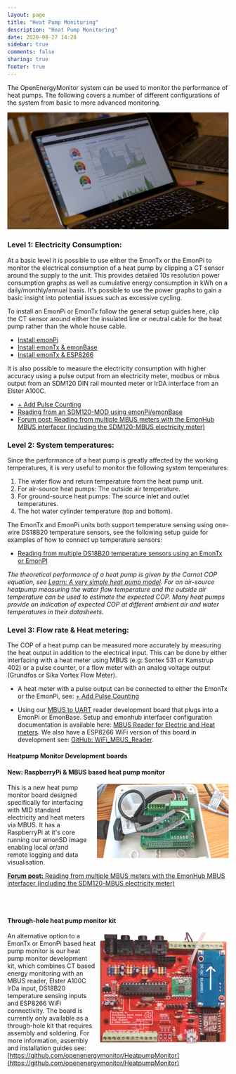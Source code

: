 ```yaml
---
layout: page
title: "Heat Pump Monitoring"
description: "Heat Pump Monitoring"
date: 2020-08-27 14:28
sidebar: true
comments: false
sharing: true
footer: true
---
```


The OpenEnergyMonitor system can be used to monitor the performance of heat pumps. The following covers a number of different configurations of the system from basic to more advanced monitoring.

![HeatpumpMonitoring](/images/applications/heatpump/hpdata.png)

### Level 1: Electricity Consumption:

At a basic level it is possible to use either the EmonTx or the EmonPi to monitor the electrical consumption of a heat pump by clipping a CT sensor around the supply to the unit. This provides detailed 10s resolution power consumption graphs as well as cumulative energy consumption in kWh on a daily/monthly/annual basis. It's possible to use the power graphs to gain a basic insight into potential issues such as excessive cycling.

To install an EmonPi or EmonTx follow the general setup guides here, clip the CT sensor around either the insulated line or neutral cable for the heat pump rather than the whole house cable.

- [Install emonPi](/setup/install/)
- [Install emonTx & emonBase](/setup/install-emontx/)
- [Install emonTx & ESP8266](/setup/esp8266-adapter-emontx/)

It is also possible to measure the electricity consumption with higher accuracy using a pulse output from an electricity meter, modbus or mbus output from an SDM120 DIN rail mounted meter or IrDA interface from an Elster A100C.

- [+ Add Pulse Counting](/setup/pulse-counting/)
- [Reading from an SDM120-MOD using emonPi/emonBase](/integrations/emonhub-interfacers)
- [Forum post: Reading from multiple MBUS meters with the EmonHub MBUS interfacer (including the SDM120-MBUS electricity meter)](https://community.openenergymonitor.org/t/reading-from-multiple-mbus-meters-with-the-emonhub-mbus-interfacer/18159)
<!--- Reading from an Elster A100C IrDa interface with an Arduino Nano (Coming soon)-->

### Level 2: System temperatures:

Since the performance of a heat pump is greatly affected by the working temperatures, it is very useful to monitor the following system temperatures:

1. The water flow and return temperature from the heat pump unit.
2. For air-source heat pumps: The outside air temperature.
3. For ground-source heat pumps: The source inlet and outlet temperatures.
4. The hot water cylinder temperature (top and bottom).

The EmonTx and EmonPi units both support temperature sensing using one-wire DS18B20 temperature sensors, see the following setup guide for examples of how to connect up temperature sensors:

- [Reading from multiple DS18B20 temperature sensors using an EmonTx or EmonPI](/setup/temperature-sensors/)

*The theoretical performance of a heat pump is given by the Carnot COP equation, see [Learn: A very simple heat pump model](https://learn.openenergymonitor.org/sustainable-energy/building-energy-model/heatpumpmodel). For an air-source heatpump measuring the water flow temperature and the outside air temperature can be used to estimate the expected COP. Many heat pumps provide an indication of expected COP at different ambient air and water temperatures in their datasheets.*

### Level 3: Flow rate & Heat metering:

The COP of a heat pump can be measured more accurately by measuring the heat output in addition to the electrical input. This can be done by either interfacing with a heat meter using MBUS (e.g: Sontex 531 or Kamstrup 402) or a pulse counter, or a flow meter with an analog voltage output (Grundfos or Sika Vortex Flow Meter).

- A heat meter with a pulse output can be connected to either the EmonTx or the EmonPi, see: [+ Add Pulse Counting](/setup/pulse-counting)
<!--- Using the analog input on a EmonTx or EmonPi to interface with an analog voltage output from a Grundfos or Sika Vortex Flow Meter-->
- Using our [MBUS to UART](https://shop.openenergymonitor.com/m-bus-to-uart-converter/) reader development board that plugs into a EmonPi or EmonBase. Setup and emonhub interfacer configuration documentation is available here: [MBUS Reader for Electric and Heat meters](/integrations/emonhub-interfacers). We also have a ESP8266 WiFi version of this board in development see: [GitHub: WiFi_MBUS_Reader](https://github.com/openenergymonitor/HeatpumpMonitor/tree/master/WiFi_MBUS_Reader).

#### Heatpump Monitor Development boards

#### New: RaspberryPi & MBUS based heat pump monitor

<img src="/images/applications/heatpump/pimbusreader.jpeg" style="max-width:300px; float:right; margin-left:20px">

This is a new heat pump monitor board designed specifically for interfacing with MID standard electricity and heat meters via MBUS. It has a RaspberryPi at it's core running our emonSD image enabling local or/and remote logging and data visualisation.

[**Forum post:** Reading from multiple MBUS meters with the EmonHub MBUS interfacer (including the SDM120-MBUS electricity meter)](https://community.openenergymonitor.org/t/reading-from-multiple-mbus-meters-with-the-emonhub-mbus-interfacer/18159)

<div style="clear:both"></div><br><br>

#### Through-hole heat pump monitor kit

<img src="/images/applications/heatpump/hpmon.jpg" style="max-width:300px; float:right">

An alternative option to a EmonTx or EmonPi based heat pump monitor is our heat pump monitor development kit, which combines CT based energy monitoring with an MBUS reader, Elster A100C IrDa input, DS18B20 temperature sensing inputs and ESP8266 WiFi connectivity. The board is currently only available as a through-hole kit that requires assembly and soldering. For more information, assembly and installation guides see: <br>
[https://github.com/openenergymonitor/HeatpumpMonitor](https://github.com/openenergymonitor/HeatpumpMonitor)
